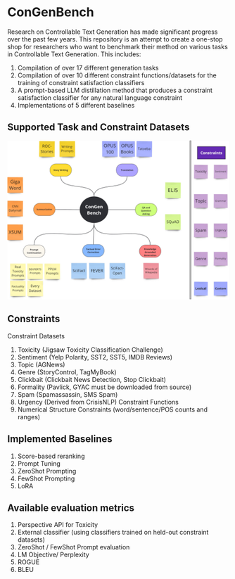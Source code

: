 # ConGenBench
Research on Controllable Text Generation has made significant progress over the past few years. This repository is an attempt to create a one-stop shop for researchers who want to benchmark their method on various tasks in Controllable Text Generation. This includes:
1. Compilation of over 17 different generation tasks
2. Compilation of over 10 different constraint functions/datasets for the training of constraint satisfaction classifiers
4. A prompt-based LLM distillation method that produces a constraint satisfaction classifier for any natural language constraint
5. Implementations of 5 different baselines
   
## Supported Task and Constraint Datasets

![ConGenBench](ConGenBench.jpg)

## Constraints
Constraint Datasets
1. Toxicity (Jigsaw Toxicity Classification Challenge)
2. Sentiment (Yelp Polarity, SST2, SST5, IMDB Reviews)
3. Topic (AGNews)
4. Genre (StoryControl, TagMyBook)
5. Clickbait (Clickbait News Detection, Stop Clickbait)
6. Formality (Pavlick, GYAC must be downloaded from source)
7. Spam (Spamassassin, SMS Spam)
8. Urgency (Derived from CrisisNLP)
Constraint Functions
1. Numerical Structure Constraints (word/sentence/POS counts and ranges)

## Implemented Baselines
1. Score-based reranking
2. Prompt Tuning
3. ZeroShot Prompting
4. FewShot Prompting
5. LoRA

## Available evaluation metrics
1. Perspective API for Toxicity
2. External classifier (using classifiers trained on held-out constraint datasets)
3. ZeroShot / FewShot Prompt evaluation
4. LM Objective/ Perplexity
5. ROGUE
6. BLEU
